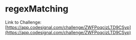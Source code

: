 # regexMatching

Link to Challenge: [https://app.codesignal.com/challenge/ZWFPoqcizLTD9CSyp](https://app.codesignal.com/challenge/ZWFPoqcizLTD9CSyp)
